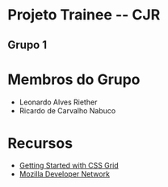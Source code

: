 # Projeto Trainee -- CJR
## Grupo 1

# Membros do Grupo
- Leonardo Alves Riether
- Ricardo de Carvalho Nabuco

# Recursos
- [Getting Started with CSS Grid](https://css-tricks.com/getting-started-css-grid/)
- [Mozilla Developer Network](https://developer.mozilla.org/)
